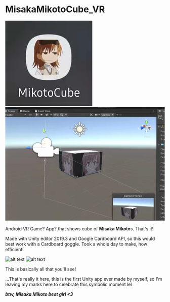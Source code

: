 # MisakaMikotoCube_VR
 
 
![alt-text-1](微信图片_20220315230226.jpg "title-1") ![alt-text-2](微信图片_202203152302421.jpg "title-2")

Android VR Game? App? that shows cube of **Misaka Mikoto**s. That's it!

Made with Unity editor 2019.3 and Google Cardboard API, so this would best work with a Cardboard goggle. Took a whole day to make, how efficient!

![alt text](https://github.com/timingsniper/MisakaMikotoCube_VR/blob/main/%E5%BE%AE%E4%BF%A1%E5%9B%BE%E7%89%87_20220315230242.jpg)
![alt text](https://github.com/timingsniper/MisakaMikotoCube_VR/blob/main/%E5%BE%AE%E4%BF%A1%E5%9B%BE%E7%89%87_202203152302421.jpg)

This is basically all that you'll see!

...That's really it here, this is the first Unity app ever made by myself, so I'm leaving my marks here to celebrate this symbolic moment lel

***btw, Misaka Mikoto best girl <3***

